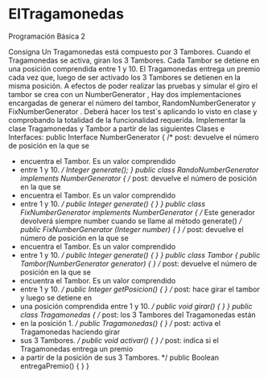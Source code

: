 # ElTragamonedas
Programación Básica 2

Consigna
Un Tragamonedas está compuesto por 3 Tambores.
Cuando el Tragamonedas se activa, giran los 3 Tambores. Cada Tambor se detiene en una posición
comprendida entre 1 y 10.
El Tragamonedas entrega un premio cada vez que, luego de ser activado los 3 Tambores se detienen
en la misma posición.
A efectos de poder realizar las pruebas y simular el giro el tambor se crea con un NumberGenerator ,
Hay dos implementaciones encargadas de generar el número del tambor, RandomNumberGenerator y
FixNumberGenerator .
Deberá hacer los test´s aplicando lo visto en clase y comprobando la totalidad de la funcionalidad
requerida.
Implementar la clase Tragamonedas y Tambor a partir de las siguientes Clases e Interfaces:
public Interface NumberGenerator {
/* post: devuelve el número de posición en la que se
* encuentra el Tambor. Es un valor comprendido
* entre 1 y 10.
*/
Integer generate();
}
public class RandoNumberGenerator implements NumberGenerator {
/* post: devuelve el número de posición en la que se
* encuentra el Tambor. Es un valor comprendido
* entre 1 y 10.
*/
public Integer generate() {
}
}
public class FixNumberGenerator implements NumberGenerator {
/* Este generador devolverá siempre number cuando se llame al método generate()
*/
public FixNumberGenerator (Integer number) {
}
/* post: devuelve el número de posición en la que se
* encuentra el Tambor. Es un valor comprendido
* entre 1 y 10.
*/
public Integer generate() {
}
}
public class Tambor {
public Tambor(NumberGenerator generator) {
}
/* post: devuelve el número de posición en la que se
* encuentra el Tambor. Es un valor comprendido
* entre 1 y 10.
*/
public Integer getPosicion() {
}
/* post: hace girar el tambor y luego se detiene en
* una posición comprendida entre 1 y 10.
*/
public void girar() {
}
}
public class Tragamonedas {
/* post: los 3 Tambores del Tragamonedas están
* en la posición 1.
*/
public Tragamonedas() {
}
/* post: activa el Tragamonedas haciendo girar
* sus 3 Tambores.
*/
public void activar() {
}
/* post: indica si el Tragamonedas entrega un premio
* a partir de la posición de sus 3 Tambores.
*/
public Boolean entregaPremio() {
}
}
